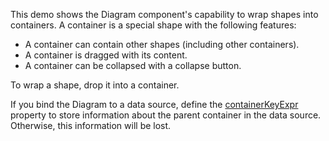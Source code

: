 This demo shows the Diagram component's capability to wrap shapes into containers. A container is a special shape with the following features:
<!--split-->

* A container can contain other shapes (including other containers).
* A container is dragged with its content.
* A container can be collapsed with a collapse button.

To wrap a shape, drop it into a container.

If you bind the Diagram to a data source, define the [containerKeyExpr](/Documentation/ApiReference/UI_Components/dxDiagram/Configuration/nodes/#containerKeyExpr) property to store information about the parent container in the data source. Otherwise, this information will be lost. 